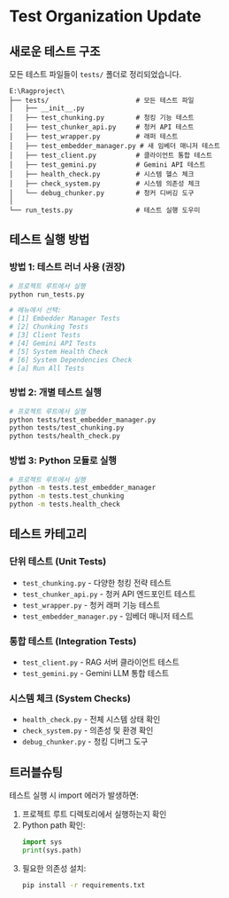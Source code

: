# Test Organization Update

## 새로운 테스트 구조

모든 테스트 파일들이 `tests/` 폴더로 정리되었습니다.

```
E:\Ragproject\
├── tests/                      # 모든 테스트 파일
│   ├── __init__.py
│   ├── test_chunking.py        # 청킹 기능 테스트
│   ├── test_chunker_api.py     # 청커 API 테스트
│   ├── test_wrapper.py         # 래퍼 테스트
│   ├── test_embedder_manager.py # 새 임베더 매니저 테스트
│   ├── test_client.py          # 클라이언트 통합 테스트
│   ├── test_gemini.py          # Gemini API 테스트
│   ├── health_check.py         # 시스템 헬스 체크
│   ├── check_system.py         # 시스템 의존성 체크
│   └── debug_chunker.py        # 청커 디버깅 도구
│
└── run_tests.py                # 테스트 실행 도우미
```

## 테스트 실행 방법

### 방법 1: 테스트 러너 사용 (권장)
```bash
# 프로젝트 루트에서 실행
python run_tests.py

# 메뉴에서 선택:
# [1] Embedder Manager Tests
# [2] Chunking Tests
# [3] Client Tests
# [4] Gemini API Tests
# [5] System Health Check
# [6] System Dependencies Check
# [a] Run All Tests
```

### 방법 2: 개별 테스트 실행
```bash
# 프로젝트 루트에서 실행
python tests/test_embedder_manager.py
python tests/test_chunking.py
python tests/health_check.py
```

### 방법 3: Python 모듈로 실행
```bash
# 프로젝트 루트에서 실행
python -m tests.test_embedder_manager
python -m tests.test_chunking
python -m tests.health_check
```

## 테스트 카테고리

### 단위 테스트 (Unit Tests)
- `test_chunking.py` - 다양한 청킹 전략 테스트
- `test_chunker_api.py` - 청커 API 엔드포인트 테스트
- `test_wrapper.py` - 청커 래퍼 기능 테스트
- `test_embedder_manager.py` - 임베더 매니저 테스트

### 통합 테스트 (Integration Tests)
- `test_client.py` - RAG 서버 클라이언트 테스트
- `test_gemini.py` - Gemini LLM 통합 테스트

### 시스템 체크 (System Checks)
- `health_check.py` - 전체 시스템 상태 확인
- `check_system.py` - 의존성 및 환경 확인
- `debug_chunker.py` - 청킹 디버그 도구

## 트러블슈팅

테스트 실행 시 import 에러가 발생하면:

1. 프로젝트 루트 디렉토리에서 실행하는지 확인
2. Python path 확인:
   ```python
   import sys
   print(sys.path)
   ```
3. 필요한 의존성 설치:
   ```bash
   pip install -r requirements.txt
   ```
